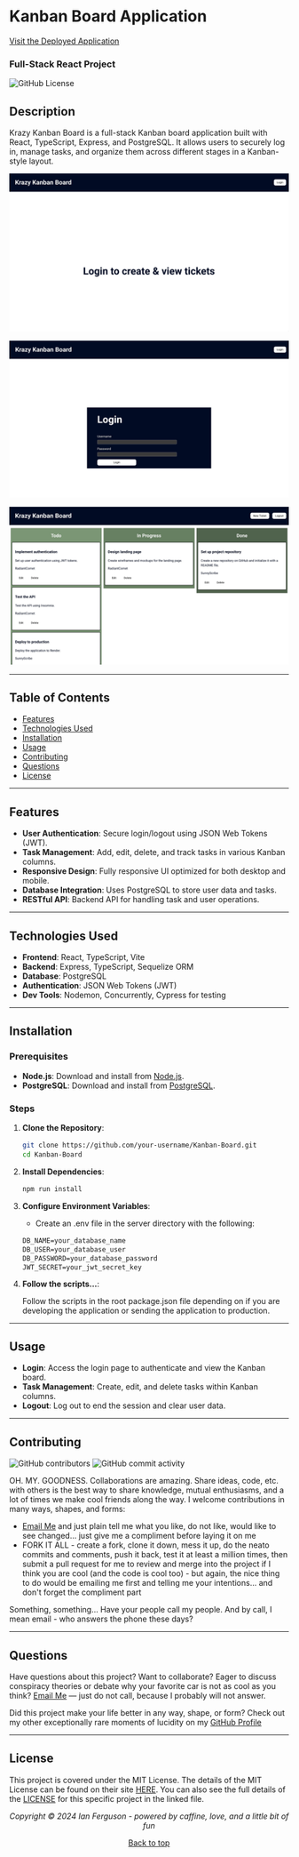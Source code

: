 ## <a name="top"></a>

# Kanban Board Application

[Visit the Deployed Application](https://kanban-board-omin.onrender.com/)

### Full-Stack React Project

![GitHub License](https://img.shields.io/github/license/TEMPTAG/Kanban-Board?label=License)

## Description

Krazy Kanban Board is a full-stack Kanban board application built with React, TypeScript, Express, and PostgreSQL. It allows users to securely log in, manage tasks, and organize them across different stages in a Kanban-style layout.

![Screenshot of Home Page](/assets/readmeScreenshots/homeScreenshot.jpg)

![Screenshot of Login Page](/assets/readmeScreenshots/loginScreenshot.jpg)

![Screenshot of Kanban Board Page](/assets/readmeScreenshots/boardScreenshot.jpg)

---

## Table of Contents

- [Features](#features)
- [Technologies Used](#technologies-used)
- [Installation](#installation)
- [Usage](#usage)
- [Contributing](#contributing)
- [Questions](#questions)
- [License](#license)

---

## Features

- **User Authentication**: Secure login/logout using JSON Web Tokens (JWT).
- **Task Management**: Add, edit, delete, and track tasks in various Kanban columns.
- **Responsive Design**: Fully responsive UI optimized for both desktop and mobile.
- **Database Integration**: Uses PostgreSQL to store user data and tasks.
- **RESTful API**: Backend API for handling task and user operations.

---

## Technologies Used

- **Frontend**: React, TypeScript, Vite
- **Backend**: Express, TypeScript, Sequelize ORM
- **Database**: PostgreSQL
- **Authentication**: JSON Web Tokens (JWT)
- **Dev Tools**: Nodemon, Concurrently, Cypress for testing

---

## Installation

### Prerequisites

- **Node.js**: Download and install from [Node.js](https://nodejs.org/).
- **PostgreSQL**: Download and install from [PostgreSQL](https://www.postgresql.org/).

### Steps

1. **Clone the Repository**:

   ```bash
   git clone https://github.com/your-username/Kanban-Board.git
   cd Kanban-Board
   ```

2. **Install Dependencies**:

   ```bash
   npm run install
   ```

3. **Configure Environment Variables**:

   - Create an .env file in the server directory with the following:

   ```
   DB_NAME=your_database_name
   DB_USER=your_database_user
   DB_PASSWORD=your_database_password
   JWT_SECRET=your_jwt_secret_key
   ```

4. **Follow the scripts...**:

   Follow the scripts in the root package.json file depending on if you are developing the application or sending the application to production.

---

## Usage

- **Login**: Access the login page to authenticate and view the Kanban board.
- **Task Management**: Create, edit, and delete tasks within Kanban columns.
- **Logout**: Log out to end the session and clear user data.

---

## Contributing

![GitHub contributors](https://img.shields.io/github/contributors/TEMPTAG/Kanban-Board?color=green) ![GitHub commit activity](https://img.shields.io/github/commit-activity/t/TEMPTAG/Kanban-Board)

OH. MY. GOODNESS. Collaborations are amazing. Share ideas, code, etc. with others is the best way to share knowledge, mutual enthusiasms, and a lot of times we make cool friends along the way. I welcome contributions in many ways, shapes, and forms:

- [Email Me](mailto:iansterlingferguson@gmail.com) and just plain tell me what you like, do not like, would like to see changed... just give me a compliment before laying it on me
- FORK IT ALL - create a fork, clone it down, mess it up, do the neato commits and comments, push it back, test it at least a million times, then submit a pull request for me to review and merge into the project if I think you are cool (and the code is cool too) - but again, the nice thing to do would be emailing me first and telling me your intentions... and don't forget the compliment part

Something, something... Have your people call my people. And by call, I mean email - who answers the phone these days?

---

## Questions

Have questions about this project? Want to collaborate? Eager to discuss conspiracy theories or debate why your favorite car is not as cool as you think? [Email Me](mailto:iansterlingferguson@gmail.com) — just do not call, because I probably will not answer.

Did this project make your life better in any way, shape, or form? Check out my other exceptionally rare moments of lucidity on my [GitHub Profile](https://github.com/TEMPTAG)

---

## License

This project is covered under the MIT License. The details of the MIT License can be found on their site [HERE](https://opensource.org/licenses/MIT). You can also see the full details of the [LICENSE](./LICENSE) for this specific project in the linked file.

<div align="center">
<em>Copyright © 2024 Ian Ferguson - powered by caffine, love, and a little bit of fun</em>

[Back to top](#top)
